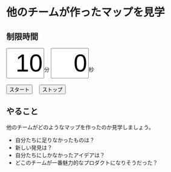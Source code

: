 # 他のチームが作ったマップを見学

## 制限時間

<form name="timer">
  <input type="text" maxlength="2" value="10" style="font-size:48pt;width:100px;text-align:right">分
  <input type="text" maxlength="2" value="0" style="font-size:48pt;width:100px;text-align:right">秒
  <br><br>
  <input type="button" value="スタート" onclick="cntStart()">　
  <input type="button" value="ストップ" onclick="cntStop()">
</form>


## やること

他のチームがどのようなマップを作ったのか見学しましょう。

* 自分たちに足りなかったものは？
* 新しい発見は？
* 自分たちにしかなかったアイデアは？
* どこのチームが一番魅力的なプロダクトになりそうだった？


<script type="text/javascript" src="/js/timer.js"></script>
